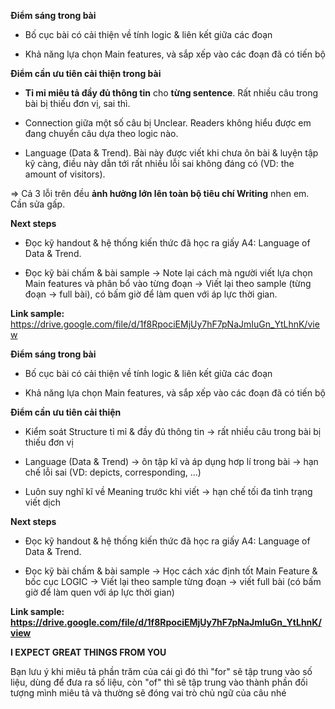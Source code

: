 
**Điểm sáng trong bài**

+ Bố cục bài có cải thiện về tính logic & liên kết giữa các đoạn

+ Khả năng lựa chọn Main features, và sắp xếp vào các đoạn đã có tiến bộ

**Điểm cần ưu tiên cải thiện trong bài**

- **Tỉ mỉ miêu tả đầy đủ thông tin** cho **từng sentence**. Rất nhiều câu trong bài bị thiếu đơn vị, sai thì.

- Connection giữa một số câu bị Unclear. Readers không hiểu được em đang chuyển câu dựa theo logic nào.

- Language (Data & Trend). Bài này được viết khi chưa ôn bài & luyện tập kỹ càng, điều này dẫn tới rất nhiều lỗi sai không đáng có (VD: the amount of visitors).

=> Cả 3 lỗi trên đều **ảnh hưởng lớn lên toàn bộ tiêu chí Writing** nhen em. Cần sửa gấp.

**Next steps**

+ Đọc kỹ handout & hệ thống kiến thức đã học ra giấy A4: Language of Data & Trend.

+ Đọc kỹ bài chấm & bài sample -> Note lại cách mà người viết lựa chọn Main features và phân bổ vào từng đoạn -> Viết lại theo sample (từng đoạn -> full bài), có bấm giờ để làm quen với áp lực thời gian.

**Link sample:** https://drive.google.com/file/d/1f8RpociEMjUy7hF7pNaJmIuGn_YtLhnK/view



**Điểm sáng trong bài**

+ Bố cục bài có cải thiện về tính logic & liên kết giữa các đoạn

+ Khả năng lựa chọn Main features, và sắp xếp vào các đoạn đã có tiến bộ

**Điểm cần ưu tiên cải thiện**

- Kiểm soát Structure tỉ mỉ & đầy đủ thông tin -> rất nhiều câu trong bài bị thiếu đơn vị

- Language (Data & Trend) -> ôn tập kĩ và áp dụng hơp lí trong bài -> hạn chế lỗi sai (VD: depicts, corresponding, ...)

- Luôn suy nghĩ kĩ về Meaning trước khi viết -> hạn chế tối đa tình trạng viết dịch

**Next steps**

+ Đọc kỹ handout & hệ thống kiến thức đã học ra giấy A4: Language of Data & Trend.

+ Đọc kỹ bài chấm & bài sample -> Học cách xác định tốt Main Feature & bốc cục LOGIC -> Viết lại theo sample từng đoạn -> viết full bài (có bấm giờ để làm quen với áp lực thời gian)

**Link sample: https://drive.google.com/file/d/1f8RpociEMjUy7hF7pNaJmIuGn_YtLhnK/view**

**I EXPECT GREAT THINGS FROM YOU**

Bạn lưu ý khi miêu tả phần trăm của cái gì đó thì "for" sẽ tập trung vào số liệu, dùng để đưa ra số liệu, còn "of" thì sẽ tập trung vào thành phần đối tượng mình miêu tả và thường sẽ đóng vai trò chủ ngữ của câu nhé